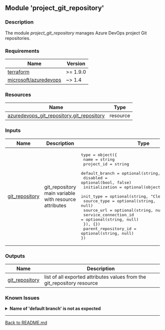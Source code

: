## Module 'project_git_repository'

### Description

The module <i>project_git_repository</i> manages Azure DevOps project Git repositories.  

### Requirements

| Name | Version |
|------|---------|
| <a name="requirement_terraform"></a> [terraform](#requirement\_terraform) | >= 1.9.0 |
| <a name="requirement_azuredevops"></a> [microsoft\/azuredevops](#requirement\_azuredevops) | ~> 1.4 |

### Resources

| Name | Type |
|------|------|
| [azuredevops_git_repository.git_repository](https://registry.terraform.io/providers/microsoft/azuredevops/latest/docs/resources/git_repository) | resource |

### Inputs

| Name | Description | Type | Default | Required |
|------|-------------|------|---------|:--------:|
| <a name="input_git_repository"></a> [git\_repository](#input\_git\_repository) | git_repository main variable with resource attributes | <pre>type        = object({<br>  name                  = string<br>  project_id            = string<br>  default_branch        = optional(string, "refs/heads/main")<br>  disabled              = optional(bool, false)<br>  initialization        = optional(object({<br>    init_type             = optional(string, "Clean")<br>    source_type           = optional(string, null)<br>    source_url            = optional(string, null)<br>    service_connection_id = optional(string, null)<br>  }), {})<br>  parent_repository_id  = optional(string, null)<br>})</pre> | none | yes |

### Outputs

| Name | Description |
|------|-------------|
| <a name="output_git_repository"></a> [git\_repository](#output\_git\_repository) | list of all exported attributes values from the git_repository resource |

### Known Issues

<details>
<summary><b>Name of 'default branch' is not as expected</b></summary>

######
While in the past 'master' was often used as the default branch, today it is often 'main'. This is also reflected in AzDo, for example: the default branch name in the initially automatically generated project's repository is also 'main'. Unfortunately, the <i>git_repository</i> resource creates an old 'master' branch instead of a 'main' branch by default. In addition, the provider ignores the AzDo setting 'Default branch name for new repositories'. Even if this is enabled and the default branch name is set to 'main', a 'master' branch will be created instead. Since the default branch name in the module is 'refs/heads/main', an apply will fail if the variable is not explicitly passed with the 'refs/heads/master' default branch value.   
  
To work around this there are currently only 4 options, all of which are unfortunately unpleasant, because they either need manual interaction and/or contradict the idea of flexible IaC deployment.  

<b>Option 1</b>  
The variable is configured as 'default_branch = "refs/heads/master"' when applying the code to create the repository. After that, a 'main' branch must be created manually in the Web UI. Then, in a further apply, the default branch variable can be removed from the code so that Terraform changes the default branch for the repository to the 'main' branch that now exists. Finally, the 'master' branch must be removed in the Web UI.  
  
<b>Option 2</b>  
The variable is configured as 'default_branch = "refs/heads/master"' when applying the code to create the repository. An additional code snipped must be added to the code, to create a 'main' branch during apply:
<pre>
resource "azuredevops_git_repository_branch" "main" {
  repository_id     = module.<i>{module-name}</i>.git_repository.repository.id
  name              = "main"
  ref_branch        = "master"
  depends_on        = [ module.<i>{module-name}</i> ]
}
</pre>
After the resources including the main branch have been created, it is deleted from the state file.  
<pre>terraform state rm [-dry-run] "azuredevops_git_repository_branch.main"</pre>
Finally, the snippet and the default_branch variable are removed from the code and an apply is executed again.  
  
<b>Option 3</b>  
The repository is created in the Web UI and imported afterwards. That at least enables to manage the repository after initial creation.  

<b>Option 4</b>  
Add "refs/heads/master" as the default branch variable and keep "refs/heads/master" as your default branch.  
  
</details>

---  
  
[Back to README.md](../README.md)  
